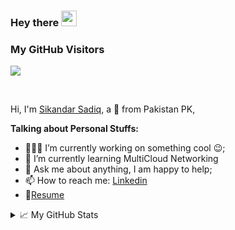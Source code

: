 ### Hey there <img src="https://media.giphy.com/media/hvRJCLFzcasrR4ia7z/giphy.gif" width="25px">

### My GitHub Visitors
![](https://visitor-badge.glitch.me/badge?page_id=sikandarr-dev)

<br />

Hi, I'm [Sikandar Sadiq](https://www.linkedin.com/in/), a  🚀 from Pakistan PK, 

   
**Talking about Personal Stuffs:**

- 👨🏽‍💻 I’m currently working on something cool :wink:;
- 🌱 I’m currently learning MultiCloud Networking
- 💬 Ask me about anything, I am happy to help;
- 📫 How to reach me: [Linkedin](#)
- 📝[Resume](#)

<details>
<summary>📈 My GitHub Stats</summary>

<p align="center"> <img src="https://github-readme-stats.vercel.app/api?username=sikandarr-dev&show_icons=true&theme=gotham" alt="abhisheknaiidu" />

</details>

